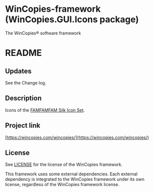 ﻿WinCopies-framework (WinCopies.GUI.Icons package)
=================================================

The WinCopies® software framework

README
======

Updates
-------

See the Change log.

Description
-----------

Icons of the [FAMFAMFAM Silk Icon Set](http://www.famfamfam.com/lab/icons/silk/).

Project link
------------

[https://wincopies.com/wincopies/](https://wincopies.com/wincopies/)

License
-------

See [LICENSE](https://github.com/pierresprim/WinCopies-framework/blob/master/LICENSE) for the license of the WinCopies framework.

This framework uses some external dependencies. Each external dependency is integrated to the WinCopies framework under its own license, regardless of the WinCopies framework license.
